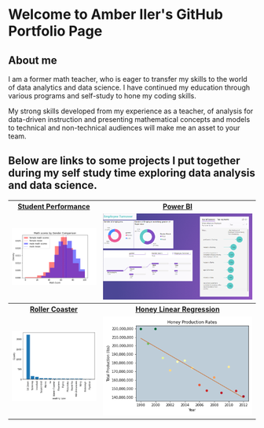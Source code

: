 # Welcome to Amber Iler's GitHub Portfolio Page

## About me

I am a former math teacher, who is eager to transfer my skills to the world of data analytics and data science. I have continued my education through various programs and self-study to hone my coding skills.

My strong skills developed from my experience as a teacher, of analysis for data-driven instruction and presenting mathematical concepts and models to technical and non-technical audiences will make me an asset to your team.

## Below are links to some projects I put together during my self study time exploring data analysis and data science. 


<table>
    <tr>
    <th><a href="https://github.com/TheStarCloud/Projects/tree/main/StudentPerformance%20HypTesting%20Project">Student Performance</a></th>
    <th><a href="https://github.com/TheStarCloud/Projects/tree/main/Employee%20Turnover%20PBI%20Project">Power BI</a></th>

  </tr>
  <tr>
    <td><img src="https://raw.githubusercontent.com/TheStarCloud/Projects/main/StudentPerformance%20HypTesting%20Project/graphics/gender_math_hist.png"  alt="Student Performance"></td>
      <td><img src="https://github.com/TheStarCloud/Projects/blob/main/Employee%20Turnover%20PBI%20Project/EmployeeTurnover1.png?raw=true"  alt="Power BI"></td>
      
</tr> 
<tr>
        <th><a href="https://github.com/TheStarCloud/Projects/tree/main/Rollercoaster%20Project">Roller Coaster</a></th>
        <th><a href="https://github.com/TheStarCloud/Projects/tree/main/HoneyProduction%20LinRegr">Honey Linear Regression</a></th>
    </tr>
    <tr>
        <td><img src="https://raw.githubusercontent.com/TheStarCloud/Projects/main/Rollercoaster%20Project/func.png"  alt="Roller Coaster"></td>
        <td><img src="https://github.com/TheStarCloud/Projects/blob/main/HoneyProduction%20LinRegr/images/prodbyyear.png"  alt="Honey Linear Regression"></td>
    </tr>
</table>



